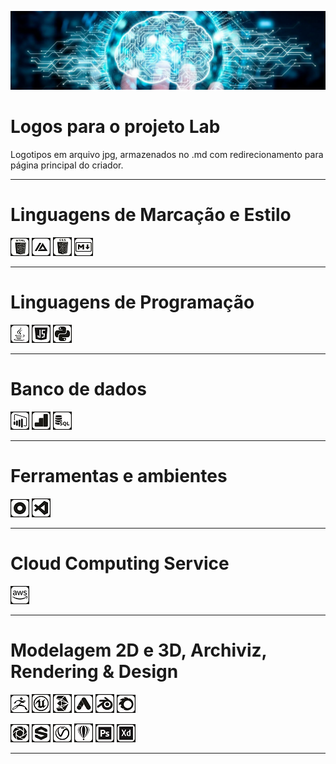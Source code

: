 <code>[![linkimage.jpg](https://github.com/marcelobello01/logo-jpg/blob/main/linkimage.jpeg)](https://github.com/marcelobello01)</code>
# Logos para o projeto Lab

Logotipos em arquivo jpg, armazenados no .md com redirecionamento para página principal do criador.
***
# Linguagens de Marcação e Estilo

<code>[![html logo.jpg](https://github.com/marcelobello01/logo-jpg/blob/main/html%20logo.jpg)](https://github.com/marcelobello01)</code>
<code>[![ia logo.jpg](https://github.com/marcelobello01/logo-jpg/blob/main/ia%20logo.jpg)](https://github.com/marcelobello01)</code>
<code>[![css logo.jpg](https://github.com/marcelobello01/logo-jpg/blob/main/css%20logo.jpg)](https://github.com/marcelobello01)</code>
<code>[![markdown logo.jpg](https://github.com/marcelobello01/logo-jpg/blob/main/markdown%20logo.jpg)](https://github.com/marcelobello01)</code>
***
# Linguagens de Programação

<code>[![java logo.jpg](https://github.com/marcelobello01/logo-jpg/blob/main/java%20logo.jpg)](https://github.com/marcelobello01)</code>
<code>[![javascript logo.jpg](https://github.com/marcelobello01/logo-jpg/blob/main/javascript%20logo.jpg)](https://github.com/marcelobello01)</code>
<code>[![python logo.jpg](https://github.com/marcelobello01/logo-jpg/blob/main/python%20logo.jpg)](https://github.com/marcelobello01)</code>
***
# Banco de dados

<code>[![bi logo.jpg](https://github.com/marcelobello01/logo-jpg/blob/main/bi%20logo.jpg)](https://github.com/marcelobello01)</code>
<code>[![pbi logo.jpg](https://github.com/marcelobello01/logo-jpg/blob/main/pbi%20logo.jpg)](https://github.com/marcelobello01)</code>
<code>[![sql logo.jpg](https://github.com/marcelobello01/logo-jpg/blob/main/sql%20logo.jpg)](https://github.com/marcelobello01)</code>
***
# Ferramentas e ambientes

<code>[![outsystem logo.jpg](https://github.com/marcelobello01/logo-jpg/blob/main/outsystem%20logo.jpg)](https://github.com/marcelobello01)</code>
<code>[![vscode logo.jpg](https://github.com/marcelobello01/logo-jpg/blob/main/vscode%20logo.jpg)](https://github.com/marcelobello01)</code>
*** 
# Cloud Computing Service

<code>[![aws logo.jpg](https://github.com/marcelobello01/logo-jpg/blob/main/aws%20logo.jpg)](https://github.com/marcelobello01)</code>
*** 
# Modelagem 2D e 3D, Archiviz, Rendering & Design

<code>[![zbrush logo.jpg](https://github.com/marcelobello01/logo-jpg/blob/main/zbrush%20logo.jpg)](https://github.com/marcelobello01)</code>
<code>[![unreal logo.jpg](https://github.com/marcelobello01/logo-jpg/blob/main/unreal%20logo.jpg)](https://github.com/marcelobello01)</code>
<code>[![3ds logo.jpg](https://github.com/marcelobello01/logo-jpg/blob/main/3ds%20logo.jpg)](https://github.com/marcelobello01)</code>
<code>[![autodesk logo.jpg](https://github.com/marcelobello01/logo-jpg/blob/main/autodesk%20logo.jpg)](https://github.com/marcelobello01)</code>
<code>[![blender logo.jpg](https://github.com/marcelobello01/logo-jpg/blob/main/blender%20logo.jpg)](https://github.com/marcelobello01)</code>
<code>[![corona logo.jpg](https://github.com/marcelobello01/logo-jpg/blob/main/corona%20logo.jpg)](https://github.com/marcelobello01)</code>

<code>[![keyshot logo.jpg](https://github.com/marcelobello01/logo-jpg/blob/main/keyshot%20logo.jpg)](https://github.com/marcelobello01)</code>
<code>[![substance logo.jpg](https://github.com/marcelobello01/logo-jpg/blob/main/substance%20logo.jpg)](https://github.com/marcelobello01)</code>
<code>[![vray logo.jpg](https://github.com/marcelobello01/logo-jpg/blob/main/vray%20logo.jpg)](https://github.com/marcelobello01)</code>
<code>[![corel logo.jpg](https://github.com/marcelobello01/logo-jpg/blob/main/corel%20logo.jpg)](https://github.com/marcelobello01)</code>
<code>[![photoshop logo.jpg](https://github.com/marcelobello01/logo-jpg/blob/main/photoshop%20logo.jpg)](https://github.com/marcelobello01)</code>
<code>[![xd logo.jpg](https://github.com/marcelobello01/logo-jpg/blob/main/xd%20logo.jpg)](https://github.com/marcelobello01)</code>
***
